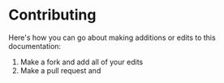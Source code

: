 # Contributing
Here's how you can go about making additions or edits to this documentation:
1. Make a fork and add all of your edits
2. Make a pull request and 
